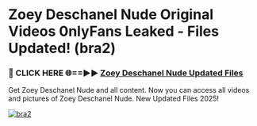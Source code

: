 # Zoey Deschanel Nude Original Videos 0nlyFans Leaked - Files Updated! (bra2)

<h3>🔴 CLICK HERE 🌐==►► <a href="https://tinyurl.com/52m3yx9h" rel="nofollow">Zoey Deschanel Nude Updated Files</a></h3>

Get Zoey Deschanel Nude and all content. Now you can access all videos and pictures of Zoey Deschanel Nude. New Updated Files 2025!

[![bra2](https://i.imgur.com/TnHtlc8.gif)](https://tinyurl.com/52m3yx9h)
